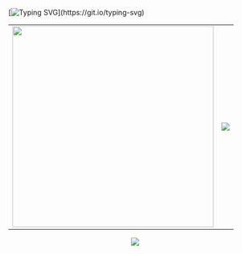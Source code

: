 [![Typing SVG](https://readme-typing-svg.demolab.com?font=Great+Vibes&size=30&color=0ABAB5&center=%E9%94%99%E8%AF%AF%E7%9A%84&vCenter=&multiline=true&repeat=%E7%9C%9F%E7%9A%84&random=%E9%94%99%E8%AF%AF%E7%9A%84&width=435&height=100&lines=I%E2%80%98m+Yimeng+Shan.;Welcome+to+my+personal+homepage.)](https://git.io/typing-svg)


<table align="center">
  <tr>
    <td valign="middle">
      <img src="https://github-readme-stats.vercel.app/api?username=Ym-Shan&theme=transparent&show_icons=true&hide_border=true" width="400" />
    </td>
    <td valign="middle">
      <img src="https://github-readme-stats.vercel.app/api/top-langs/?username=Ym-Shan&theme=transparent&hide_border=true&layout=donut-vertical&langs_count=6" />
    </td>
  </tr>
</table>


<p align="center">
  <a href="https://skillicons.dev">
    <img align="center" src="https://skillicons.dev/icons?i=anaconda,androidstudio,c,css,docker,git,html,idea,java,js,linux,latex,mysql,mongodb,opencv,ps,pr,pytorch,qt,python&perline=10&theme=light" />
  </a>
</p>
